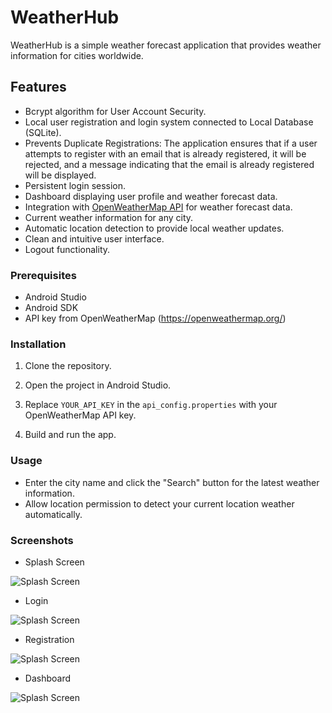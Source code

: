 # WeatherHub

WeatherHub is a simple weather forecast application that provides weather information for cities worldwide.

## Features

- Bcrypt algorithm for User Account Security.
- Local user registration and login system connected to Local Database (SQLite).
- Prevents Duplicate Registrations: The application ensures that if a user attempts to register with an email that is already registered, it will be rejected, and a message 
  indicating that the email is already registered will be displayed.
- Persistent login session.
- Dashboard displaying user profile and weather forecast data.
- Integration with [OpenWeatherMap API](https://openweathermap.org/) for weather forecast data.
- Current weather information for any city.
- Automatic location detection to provide local weather updates.
- Clean and intuitive user interface.
- Logout functionality.

### Prerequisites

- Android Studio
- Android SDK
- API key from OpenWeatherMap (https://openweathermap.org/)

### Installation

1. Clone the repository.
   
2. Open the project in Android Studio.

4. Replace `YOUR_API_KEY` in the `api_config.properties` with your OpenWeatherMap API key.

5. Build and run the app.

### Usage

- Enter the city name and click the "Search" button for the latest weather information.
- Allow location permission to detect your current location weather automatically.

### Screenshots

- Splash Screen
  
![Splash Screen](screenshots/Splash%20Screen.jpg)

- Login
  
![Splash Screen](screenshots/Login.jpg)

- Registration
  
![Splash Screen](screenshots/Registration.jpg)

- Dashboard
  
![Splash Screen](screenshots/Dashboard.jpg)




